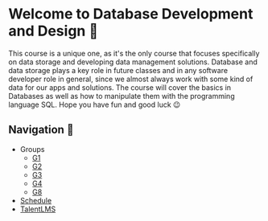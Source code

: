 # Welcome to Database Development and Design 🚀

This course is a unique one, as it's the only course that focuses specifically on data storage and developing data management solutions. Database and data storage plays a key role in future classes and in any software developer role in general, since we almost always work with some kind of data for our apps and solutions. The course will cover the basics in Databases as well as how to manipulate them with the programming language SQL. Hope you have fun and good luck 😉

## Navigation 🧭

* Groups
  * [G1](/G1/)
  * [G2](/G2/)
  * [G3](/G3/)
  * [G4](/G4/)
  * [G8](/G8/)
* [Schedule](https://docs.google.com/spreadsheets/d/1z-u5QFkmRchkL0ltaNaBDwYWTj00g5xy/edit?usp=sharing&ouid=107731167943471336330&rtpof=true&sd=true)
* [TalentLMS](https://academyforprogramming-seavusedu.talentlms.com/index)
